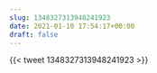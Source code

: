 ```yaml
---
slug: 1348327313948241923
date: 2021-01-10 17:54:17+00:00
draft: false
---
```


{{< tweet 1348327313948241923 >}}
